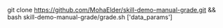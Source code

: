 git clone https://github.com/MohaElder/skill-demo-manual-grade.git && bash skill-demo-manual-grade/grade.sh ['data_params']